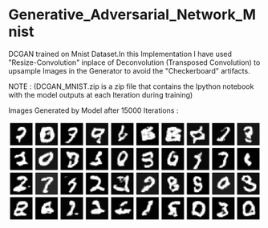 # Generative_Adversarial_Network_Mnist
DCGAN trained on Mnist Dataset.In this Implementation I have used "Resize-Convolution" inplace of Deconvolution (Transposed Convolution) to upsample Images in the Generator to avoid the "Checkerboard" artifacts.

NOTE : (DCGAN_MNIST.zip is a zip file that contains the Ipython notebook with the model outputs at each Iteration during training)

Images Generated by Model after 15000 Iterations : 

![](/Images/output15000.png)
